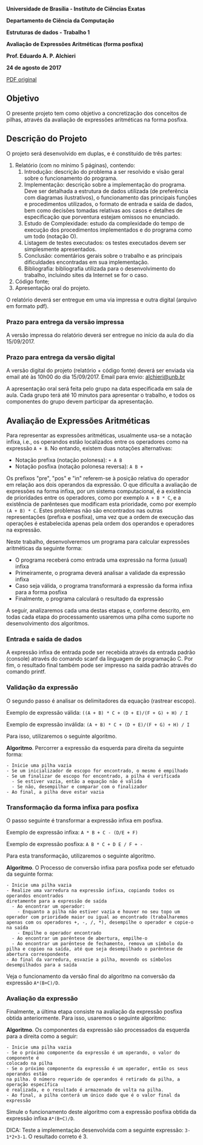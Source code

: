 **Universidade de Brasília - Instituto de Ciências Exatas**

**Departamento de Ciência da Computação**

**Estruturas de dados - Trabalho 1**

**Avaliação de Expressões Aritméticas (forma posfixa)**

**Prof. Eduardo A. P. Alchieri**

**24 de agosto de 2017**

[PDF original](./trabalho-calculadora.pdf)

## Objetivo

O presente projeto tem como objetivo a concretização dos conceitos de pilhas, 
através da
avaliação de expressões aritméticas na forma posfixa.

## Descrição do Projeto
O projeto será desenvolvido em duplas, e é constituído de três partes:

1. Relatório (com no mínimo 5 páginas), contendo:
    1. Introdução: descrição do problema a ser resolvido e visão geral sobre o 
    funcionamento do programa.
    1. Implementação: descrição sobre a implementação do programa. Deve ser 
    detalhada a estrutura de dados utilizada (de preferência com diagramas 
    ilustrativos), o funcionamento das principais funções e procedimentos 
    utilizados, o formato de entrada e saída de dados, bem como decisões tomadas
    relativas aos casos e detalhes de especificação que porventura estejam omissos
     no enunciado.
    1. Estudo de Complexidade: estudo da complexidade do tempo de execução dos 
    procedimentos implementados e do programa como um todo (notação O).
    1. Listagem de testes executados: os testes executados devem ser simplesmente
    apresentados.
    1. Conclusão: comentários gerais sobre o trabalho e as principais dificuldades 
    encontradas em sua implementação.
    1. Bibliografia: bibliografia utilizada para o desenvolvimento do trabalho, 
    incluindo sites da Internet se for o caso.
1. Código fonte;
1. Apresentação oral do projeto.

O relatório deverá ser entregue em uma via impressa e outra digital (arquivo em formato pdf).

### Prazo para entrega da versão impressa
A versão impressa do relatório deverá ser entregue no início da aula do dia 15/09/2017.

### Prazo para entrega da versão digital
A versão digital do projeto (relatório + código fonte) deverá ser enviada via email até às
10h00 do dia 15/09/2017. Email para envio: alchieri@unb.br

A apresentação oral será feita pelo grupo na data especificada em sala de aula. Cada
grupo terá até 10 minutos para apresentar o trabalho, e todos os componentes do grupo
devem participar da apresentação.

## Avaliação de Expressões Aritméticas
Para representar as expressões aritméticas, usualmente usa-se a notação infixa, i.e., os operandos estão localizados entre os operadores como na expressão `A + B`. No entando, existem duas notações alternativas:

- Notação prefixa (notação polonesa): `+ A B`
- Notação posfixa (notação polonesa reversa): `A B +`

Os prefixos "pre", "pos" e "in" referem-se à posição relativa do operador em relação
aos dois operandos da expressão. O que dificulta a avaliação de expressões na forma infixa,
por um sistema computacional, é a existência de prioridades entre os operadores, como por
exemplo `A + B * C`, e a existência de parênteses que modificam esta prioridade, como
por exemplo `(A + B) * C`. Estes problemas não são encontrados nas outras representações
(prefixa e posfixa), uma vez que a ordem de execução das operações é estabelecida apenas
pela ordem dos operandos e operadores na expressão.

Neste trabalho, desenvolveremos um programa para calcular expressões aritméticas da
seguinte forma:

- O programa receberá como entrada uma expressão na forma (usual) infixa
- Primeiramente, o programa deverá analisar a validade da expressão infixa
- Caso seja válida, o programa transformará a expressão da forma infixa para a forma
posfixa
- Finalmente, o programa calculará o resultado da expressão

A seguir, analizaremos cada uma destas etapas e, conforme descrito, em todas cada etapa
do processamento usaremos uma pilha como suporte no desenvolvimento dos algoritmos.

### Entrada e saída de dados
A expressão infixa de entrada pode ser recebida através da entrada padrão (console) através
do comando scanf da linguagem de programação C. Por fim, o resultado final também pode
ser impresso na saída padrão através do comando printf.

### Validação da expressão
O segundo passo é analisar os delimitadores da equação (rastrear escopo).

Exemplo de expressão válida: `((A + B) * C + (D + E)/(F + G) + H) / I`

Exemplo de expressão inválida: `(A + B) * C + (D + E)/(F + G) + H) / I`

Para isso, utilizaremos o seguinte algoritmo.

**Algoritmo**. Percorrer a expressão da esquerda para direita da seguinte forma:

```
- Inicie uma pilha vazia
- Se um inicializador de escopo for encontrado, o mesmo é empilhado
- Se um finalizar de escopo for encontrado, a pilha é verificada
  - Se estiver vazia, então a equação não é válida
  - Se não, desempilhar e comparar com o finalizador
- Ao final, a pilha deve estar vazia
```

### Transformação da forma infixa para posfixa

O passo seguinte é transformar a expressão infixa em posfixa.

Exemplo de expressão infixa: `A * B + C - (D/E + F)`

Exemplo de expressão posfixa: `A B * C + D E / F + -`

Para esta transformação, utilizaremos o seguinte algoritmo.

**Algoritmo**. O Processo de conversão infixa para posfixa pode ser efetuado da seguinte forma:

```
- Inicie uma pilha vazia
- Realize uma varredura na expressão infixa, copiando todos os operandos encontrados
diretamente para a expressão de saída
  - Ao encontrar um operador:
    - Enquanto a pilha não estiver vazia e houver no seu topo um operador com prioridade maior ou igual ao encontrado (trabalharemos apenas com os operadores +, -, /, *), desempilhe o operador e copie-o na saída
    - Empilhe o operador encontrado
  - Ao encontrar um parêntese de abertura, empilhe-o
  - Ao encontrar um parêntese de fechamento, remova um símbolo da pilha e copieo na saída, até que seja desempilhado o parêntese de abertura correspondente
- Ao final da varredura, esvazie a pilha, movendo os símbolos desempilhados para a saída
```

Veja o funcionamento da versão final do algoritmo na conversão da expressão `A*(B+C)/D`.

### Avaliação da expressão

Finalmente, a última etapa consiste na avaliação da expressão posfixa obtida anteriormente. Para isso, usaremos o seguinte algoritmo:

**Algoritmo**. Os componentes da expressão são processados da esquerda para a direita como a seguir:

```
- Inicie uma pilha vazia
- Se o próximo componente da expressão é um operando, o valor do componente é
colocado na pilha
- Se o próximo componente da expressão é um operador, então os seus operandos estão
na pilha. O número requerido de operandos é retirado da pilha, a operação específica
é realizada, e o resultado é armazenado de volta na pilha.
- Ao final, a pilha conterá um único dado que é o valor final da expressão
```

Simule o funcionamento deste algoritmo com a expressão posfixa obtida da expressão
infixa `A*(B+C)/D`.

DICA: Teste a implementação desenvolvida com a seguinte expressão: `3-1*2+3-1`. O
resultado correto é 3.